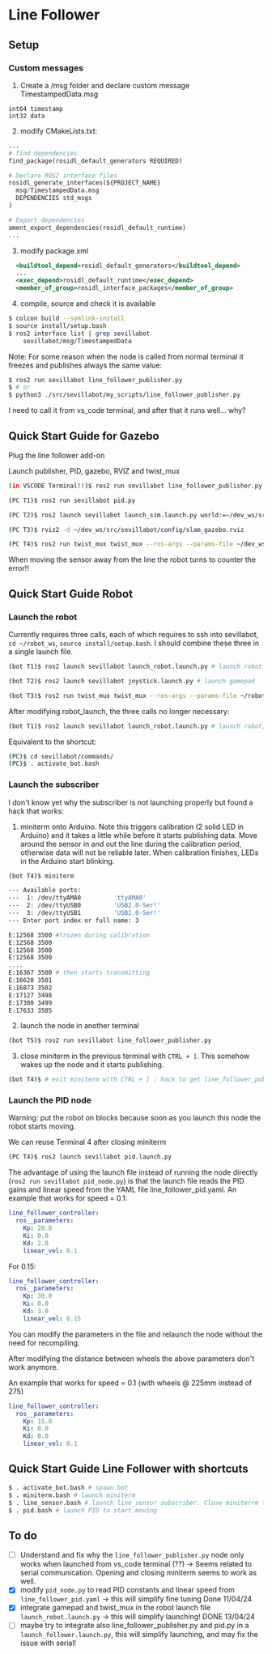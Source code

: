 # Line Follower

## Setup

### Custom messages

1. Create a /msg folder and declare custom message TimestampedData.msg

```
int64 timestamp
int32 data
```

2. modify CMakeLists.txt:

```python
...
# find dependencies
find_package(rosidl_default_generators REQUIRED)

# Declare ROS2 interface files
rosidl_generate_interfaces(${PROJECT_NAME}
  msg/TimestampedData.msg
  DEPENDENCIES std_msgs
)

# Export dependencies
ament_export_dependencies(rosidl_default_runtime)
...
```

3. modify package.xml

```xml
  <buildtool_depend>rosidl_default_generators</buildtool_depend>
  ...
  <exec_depend>rosidl_default_runtime</exec_depend>
  <member_of_group>rosidl_interface_packages</member_of_group>

```

4. compile, source and check it is available

```bash
$ colcon build --symlink-install
$ source install/setup.bash
$ ros2 interface list | grep sevillabot
    sevillabot/msg/TimestampedData
```

Note: For some reason when the node is called from normal terminal it freezes and publishes always the same value:

```bash
$ ros2 run sevillabot line_follower_publisher.py
$ # or
$ python3 ./src/sevillabot/my_scripts/line_follower_publisher.py
```

I need to call it from vs_code terminal, and after that it runs well... why? 

## Quick Start Guide for Gazebo

Plug the line follower add-on

Launch  publisher, PID, gazebo, RVIZ and twist_mux

```bash
(in VSCODE Terminal!!)$ ros2 run sevillabot line_follower_publisher.py 

(PC T1)$ ros2 run sevillabot pid.py 

(PC T2)$ ros2 launch sevillabot launch_sim.launch.py world:=~/dev_ws/src/sevillabot/worlds/obstacles.world

(PC T3)$ rviz2 -d ~/dev_ws/src/sevillabot/config/slam_gazebo.rviz

(PC T4)$ ros2 run twist_mux twist_mux --ros-args --params-file ~/dev_ws/src/sevillabot/config/twist_mux.yaml -r cmd_vel_out:=diff_cont/cmd_vel_unstamped

```

When moving the sensor away from the line the robot turns to counter the error!!

## Quick Start Guide Robot

### Launch the robot

Currently requires three calls, each of which requires to ssh into sevillabot, `cd ~/robot_ws`, `source install/setup.bash`. I should combine these three in a single launch file.

```bash
(bot T1)$ ros2 launch sevillabot launch_robot.launch.py # launch robot

(bot T2)$ ros2 launch sevillabot joystick.launch.py # launch gamepad

(bot T3)$ ros2 run twist_mux twist_mux --ros-args --params-file ~/robot_ws/src/sevillabot/config/twist_mux.yaml -r cmd_vel_out:=diff_cont/cmd_vel_unstamped # launch twist_mux
```

After modifying robot_launch, the three calls no longer necessary:

```bash
(bot T1)$ ros2 launch sevillabot launch_robot.launch.py # launch robot, gamepad & twist_mux
```

Equivalent to the shortcut:

```bash
(PC)$ cd sevillabot/commands/
(PC)$ . activate_bot.bash
```



### Launch the subscriber

I don't know yet why the subscriber is not launching properly but found a hack that works:

1. miniterm onto Arduino. Note this triggers calibration (2 solid LED in Arduino) and it takes a little while before it starts publishing data. Move around the sensor in and out the line during the calibration period, otherwise data will not be reliable later. When calibration finishes, LEDs in the Arduino start blinking.

```bash
(bot T4)$ miniterm 

--- Available ports:
---  1: /dev/ttyAMA0         'ttyAMA0'
---  2: /dev/ttyUSB0         'USB2.0-Ser!'
---  3: /dev/ttyUSB1         'USB2.0-Ser!'
--- Enter port index or full name: 3

E:12568	3500 #frozen during calibration
E:12568	3500
E:12568	3500
E:12568	3500
....
E:16367	3500 # then starts transmitting
E:16620	3501
E:16873	3502
E:17127	3498
E:17380	3499
E:17633	3505
```

2. launch the node in another terminal

```bash
(bot T5)$ ros2 run sevillabot line_follower_publisher.py 
```

3. close miniterm in the previous terminal with `CTRL + ]`. This somehow wakes up the node and it starts publishing. 

```bash
(bot T4)$ # exit miniterm with CTRL + ] : hack to get line_follower_publisher.py to publish!!
```

### Launch the PID node

Warning: put the robot on blocks because soon as you launch this node the robot starts moving. 

We can reuse Terminal 4 after closing miniterm

```bash
(PC T4)$ ros2 launch sevillabot pid.launch.py 
```

The advantage of using the launch file instead of running the node directly (`ros2 run sevillabot pid_node.py`) is that the launch file reads the PID gains and linear speed from the YAML file line_follower_pid.yaml. An example that works for speed = 0.1:

```yaml
line_follower_controller:
  ros__parameters:
    Kp: 20.0
    Ki: 0.0
    Kd: 2.0
    linear_vel: 0.1
```

For 0.15:

```yaml
line_follower_controller:
  ros__parameters:
    Kp: 30.0
    Ki: 0.0
    Kd: 3.0
    linear_vel: 0.15
```

You can modify the parameters in the file and relaunch the node without the need for recompiling.

After modifying the distance between wheels the above parameters don't work anymore.

An example that works for speed = 0.1 (with wheels @ 225mm instead of 275)

```yaml
line_follower_controller:
  ros__parameters:
    Kp: 15.0
    Ki: 0.0
    Kd: 0.0
    linear_vel: 0.1
```

## Quick Start Guide Line Follower with shortcuts

```bash
$ . activate_bot.bash # spawn bot
$ . miniterm.bash # launch miniterm
$ . line_sensor.bash # launch line_sensor subscriber. Close miniterrm to activate it
$ . pid.bash # launch PID to start moving
```



## To do

- [ ] Understand and fix why the `line_follower_publisher.py` node only works when launched from vs_code terminal (??) -> Seems related to serial communication. Opening and closing miniterm seems to work as well.
- [x] modify `pid_node.py` to read PID constants and linear speed from `line_follower_pid.yaml` -> this will simplify fine tuning Done 11/04/24
- [x] integrate gamepad and twist_mux in the robot launch file `launch_robot.launch.py` -> this will simplify launching! DONE 13/04/24
- [ ] maybe try to integrate also line_follower_publisher.py and pid.py in a `launch_follower.launch.py`, this will simplify launching, and may fix the issue with serial!
